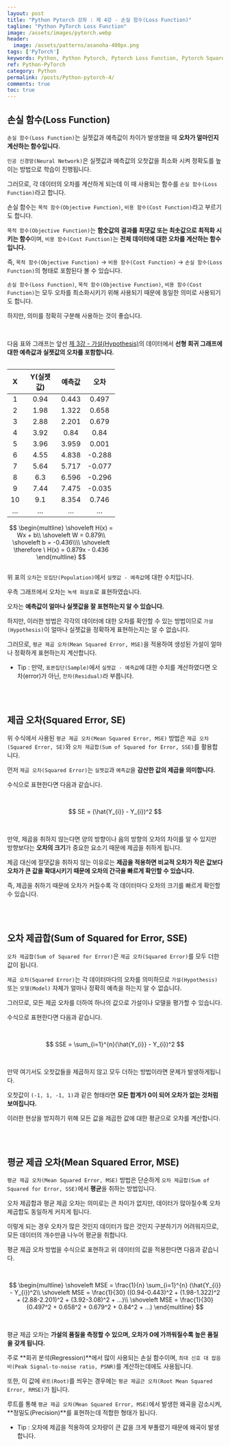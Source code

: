 ```yaml
---
layout: post
title: "Python Pytorch 강좌 : 제 4강 - 손실 함수(Loss Function)"
tagline: "Python PyTorch Loss Function"
image: /assets/images/pytorch.webp
header:
  image: /assets/patterns/asanoha-400px.png
tags: ['PyTorch']
keywords: Python, Python Pytorch, Pytorch Loss Function, Pytorch Squared Error, Pytorch Sum of Squared for Error, Pytorch Mean Squared Error
ref: Python-PyTorch
category: Python
permalink: /posts/Python-pytorch-4/
comments: true
toc: true
---
```


## 손실 함수(Loss Function)

`손실 함수(Loss Function)`는 실젯값과 예측값이 차이가 발생했을 때 **오차가 얼마인지 계산하는 함수입니다.**

`인공 신경망(Neural Network)`은 실젯값과 예측값의 오찻값을 최소화 시켜 정확도를 높이는 방법으로 학습이 진행됩니다.

그러므로, 각 데이터의 오차를 계산하게 되는데 이 때 사용되는 함수를 `손실 함수(Loss Function)`라고 합니다.

손실 함수는 `목적 함수(Objective Function)`, `비용 함수(Cost Function)`라고 부르기도 합니다.

`목적 함수(Objective Function)`는 **함숫값의 결과를 최댓값 또는 최솟값으로 최적화 시키는 함수**이며, `비용 함수(Cost Function)`는 **전체 데이터에 대한 오차를 계산하는 함수입니다.**

즉, `목적 함수(Objective Function)` → `비용 함수(Cost Function)` → `손실 함수(Loss Function)`의 형태로 포함된다 볼 수 있습니다.

`손실 함수(Loss Function)`, `목적 함수(Objective Function)`, `비용 함수(Cost Function)`는 모두 오차를 최소화시키기 위해 사용되기 때문에 동일한 의미로 사용되기도 합니다.

하지만, 의미를 정확히 구분해 사용하는 것이 좋습니다.

<br>

다음 표와 그래프는 앞선 [제 3강 - 가설(Hypothesis)][3강]의 데이터에서 **선형 회귀 그래프에 대한 예측값과 실젯값의 오차를 포함합니다.**

<div style="display: flex;">
<div style="width: 50%;">
<table>
  <thead>
    <tr>
      <th style="text-align: center">X</th>
      <th style="text-align: center">Y(실젯값)</th>
      <th style="text-align: center">예측값</th>
      <th style="text-align: center">오차</th>
    </tr>
  </thead>
  <tbody>
    <tr>
      <td style="text-align: center">1</td>
      <td style="text-align: center">0.94</td>
      <td style="text-align: center">0.443</td>
      <td style="text-align: center">0.497</td>
    </tr>
    <tr>
      <td style="text-align: center">2</td>
      <td style="text-align: center">1.98</td>
      <td style="text-align: center">1.322</td>
      <td style="text-align: center">0.658</td>
    </tr>
    <tr>
      <td style="text-align: center">3</td>
      <td style="text-align: center">2.88</td>
      <td style="text-align: center">2.201</td>
      <td style="text-align: center">0.679</td>
    </tr>
    <tr>
      <td style="text-align: center">4</td>
      <td style="text-align: center">3.92</td>
      <td style="text-align: center">0.84</td>
      <td style="text-align: center">0.84</td>
    </tr>
    <tr>
      <td style="text-align: center">5</td>
      <td style="text-align: center">3.96</td>
      <td style="text-align: center">3.959</td>
      <td style="text-align: center">0.001</td>
    </tr>
    <tr>
      <td style="text-align: center">6</td>
      <td style="text-align: center">4.55</td>
      <td style="text-align: center">4.838</td>
      <td style="text-align: center">-0.288</td>
    </tr>
    <tr>
      <td style="text-align: center">7</td>
      <td style="text-align: center">5.64</td>
      <td style="text-align: center">5.717</td>
      <td style="text-align: center">-0.077</td>
    </tr>
    <tr>
      <td style="text-align: center">8</td>
      <td style="text-align: center">6.3</td>
      <td style="text-align: center">6.596</td>
      <td style="text-align: center">-0.296</td>
    </tr>
    <tr>
      <td style="text-align: center">9</td>
      <td style="text-align: center">7.44</td>
      <td style="text-align: center">7.475</td>
      <td style="text-align: center">-0.035</td>
    </tr>
    <tr>
      <td style="text-align: center">10</td>
      <td style="text-align: center">9.1</td>
      <td style="text-align: center">8.354</td>
      <td style="text-align: center">0.746</td>
    </tr>
    <tr>
      <td style="text-align: center">…</td>
      <td style="text-align: center">…</td>
      <td style="text-align: center">…</td>
      <td style="text-align: center">…</td>
    </tr>
  </tbody>
</table>

$$
\begin{multline}
\shoveleft H(x) = Wx + b\\
\shoveleft W = 0.879\\
\shoveleft b = -0.436\\\\
\shoveleft \therefore \ H(x) = 0.879x - 0.436
\end{multline}
$$

</div>
<div>
<img data-src="{{ site.images }}/assets/posts/Python/PyTorch/lecture-4/1.webp" class="lazyload" width="100%" height="100%"/>
</div>
</div>

위 표의 `오차`는 `모집단(Population)`에서 `실젯값 - 예측값`에 대한 수치입니다.

우측 그래프에서 오차는 `녹색 화살표`로 표현하였습니다.

오차는 **예측값이 얼마나 실젯값을 잘 표현하는지 알 수 있습니다.**

하지만, 이러한 방법은 각각의 데이터에 대한 오차를 확인할 수 있는 방법이므로 `가설(Hypothesis)`이 얼마나 실젯값을 정확하게 표현하는지는 알 수 없습니다.

그러므로, `평균 제곱 오차(Mean Squared Error, MSE)`을 적용하여 생성된 가설이 얼마나 정확하게 표현하는지 계산합니다.

- Tip : 만약, `표본집단(Sample)`에서 `실젯값 - 예측값`에 대한 수치를 계산하였다면 오차(error)가 아닌, `잔차(Residual)`라 부릅니다.

<br>
<br>

## 제곱 오차(Squared Error, SE)

위 수식에서 사용된 `평균 제곱 오차(Mean Squared Error, MSE)` 방법은 `제곱 오차(Squared Error, SE)`와 `오차 제곱합(Sum of Squared for Error, SSE)`를 활용합니다.

먼저 `제곱 오차(Squared Error)`는 `실젯값`과 `예측값`을 **감산한 값의 제곱을 의미합니다.**

수식으로 표현한다면 다음과 같습니다.

<br>

$$ SE = (\hat{Y_{i}} - Y_{i})^2 $$

<br>

만약, 제곱을 취하지 않는다면 양의 방향이나 음의 방향의 오차의 차이를 알 수 있지만 방향보다는 **오차의 크기**가 중요한 요소기 때문에 제곱을 취하게 됩니다.

제곱 대신에 절댓값을 취하지 않는 이유로는 **제곱을 적용하면 비교적 오차가 작은 값보다 오차가 큰 값을 확대시키기 때문에 오차의 간극을 빠르게 확인할 수 있습니다.**

즉, 제곱을 취하기 때문에 오차가 커질수록 각 데이터마다 오차의 크기를 빠르게 확인할 수 있습니다.

<br>
<br>

## 오차 제곱합(Sum of Squared for Error, SSE)

`오차 제곱합(Sum of Squared for Error)`은 `제곱 오차(Squared Error)`를 모두 더한 값이 됩니다.

`제곱 오차(Squared Error)`는 각 데이터마다의 오차를 의미하므로 `가설(Hypothesis)` 또는 `모델(Model)` 자체가 얼마나 정확히 예측을 하는지 알 수 없습니다.

그러므로, 모든 제곱 오차를 더하여 하나의 값으로 가설이나 모델을 평가할 수 있습니다.

수식으로 표현한다면 다음과 같습니다.

<br>

$$ SSE = \sum_{i=1}^{n}(\hat{Y_{i}} - Y_{i})^2 $$

<br>

만약 여기서도 오찻값들을 제곱하지 않고 모두 더하는 방법이라면 문제가 발생하게됩니다.

오찻값이 `(-1, 1, -1, 1)`과 같은 형태라면 **모든 합계가 0이 되어 오차가 없는 것처럼 보여집니다.**

이러한 현상을 방지하기 위해 모든 값을 제곱한 값에 대한 평균으로 오차를 계산합니다.

<br>
<br>

## 평균 제곱 오차(Mean Squared Error, MSE)

`평균 제곱 오차(Mean Squared Error, MSE)` 방법은 단순하게 `오차 제곱합(Sum of Squared for Error, SSE)`에서 **평균**을 취하는 방법입니다.

오차 제곱합과 평균 제곱 오차는 의미로는 큰 차이가 없지만, 데이터가 많아질수록 오차 제곱합도 동일하게 커지게 됩니다.

이렇게 되는 경우 오차가 많은 것인지 데이터가 많은 것인지 구분하기가 어려워지므로, 모든 데이터의 개수만큼 나누어 평균을 취합니다.

평균 제곱 오차 방법을 수식으로 표현하고 위 데이터의 값을 적용한다면 다음과 같습니다.

<br>

$$
\begin{multline}
\shoveleft MSE = \frac{1}{n} \sum_{i=1}^{n} (\hat{Y_{i}} - Y_{i})^2\\
\shoveleft MSE = \frac{1}{30} ((0.94-0.443)^2 + (1.98-1.322)^2 + (2.88-2.201)^2 + (3.92-3.08)^2 + ...)\\
\shoveleft MSE = \frac{1}{30} (0.497^2 + 0.658^2 + 0.679^2 + 0.84^2 + ...)
\end{multline}
$$

<br>

평균 제곱 오차는 **가설의 품질을 측정할 수 있으며, 오차가 0에 가까워질수록 높은 품질을 갖게 됩니다.**

주로 **회귀 분석(Regression)**에서 많이 사용되는 손실 함수이며, `최대 신호 대 잡음비(Peak Signal-to-noise ratio, PSNR)`를 계산하는데에도 사용됩니다.

또한, 이 값에 `루트(Root)`를 씌우는 경우에는 `평균 제곱근 오차(Root Mean Squared Error, RMSE)`가 됩니다.

루트를 통해 `평균 제곱 오차(Mean Squared Error, MSE)`에서 발생한 왜곡을 감소시켜, **정밀도(Precision)**를 표현하는데 적합한 형태가 됩니다.

- Tip : 오차에 제곱을 적용하여 오차량이 큰 값을 크게 부풀렸기 때문에 왜곡이 발생합니다. 


[3강]: https://076923.github.io/posts/Python-pytorch-3/
